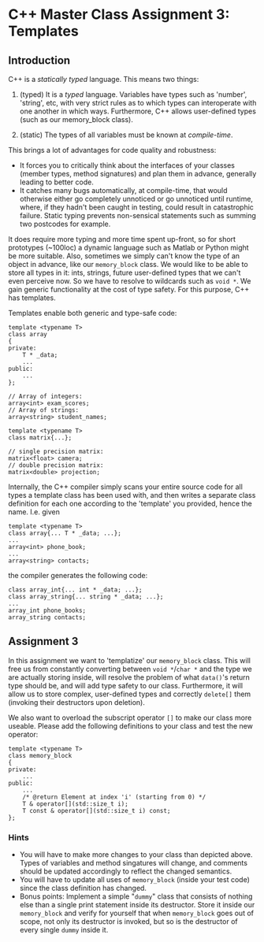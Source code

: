 # C++ Master Class Assignment 3: Templates

## Introduction
C++ is a *statically typed* language. This means two things:

1. (typed) It is a *typed* language. Variables have types such as 'number', 'string', etc, with very strict rules as to which types can interoperate with one another in which ways. Furthermore, C++ allows user-defined types (such as our memory_block class).

2. (static) The types of all variables must be known at *compile-time*.

This brings a lot of advantages for code quality and robustness:

- It forces you to critically think about the interfaces of your classes (member types, method signatures) and plan them in advance, generally leading to better code.
- It catches many bugs automatically, at compile-time, that would otherwise either go completely unnoticed or go unnoticed until runtime, where, if they hadn't been caught in testing, could result in catastrophic failure. Static typing prevents non-sensical statements such as summing two postcodes for example.

It does require more typing and more time spent up-front, so for short prototypes (~100loc) a dynamic language such as Matlab or Python might be more suitable. Also, sometimes we simply can't know the type of an object in advance, like our `memory_block` class. We would like to be able to store all types in it: ints, strings, future user-defined types that we can't even perceive now. So we have to resolve to wildcards such as `void *`. We gain generic functionality at the cost of type safety. For this purpose, C++ has templates.

Templates enable both generic and type-safe code:

```
template <typename T>
class array
{
private:
    T * _data;
    ...
public:
    ...
};

// Array of integers:
array<int> exam_scores;
// Array of strings:
array<string> student_names;

```

```
template <typename T>
class matrix{...};

// single precision matrix:
matrix<float> camera;
// double precision matrix:
matrix<double> projection;
```

Internally, the C++ compiler simply scans your entire source code for all types a template class has been used with, and then writes a separate class definition for each one according to the 'template' you provided, hence the name. I.e. given

```
template <typename T>
class array{... T * _data; ...};
...
array<int> phone_book;
...
array<string> contacts;
```
 
the compiler generates the following code:

```
class array_int{... int * _data; ...};
class array_string{... string * _data; ...};
...
array_int phone_books;
array_string contacts;
```

## Assignment 3
In this assignment we want to 'templatize' our `memory_block` class. This will free us from constantly converting between `void *`/`char *` and the type we are actually storing inside, will resolve the problem of what `data()`'s return type should be, and will add type safety to our class. Furthermore, it will allow us to store complex, user-defined types and correctly `delete[]` them (invoking their destructors upon deletion).

We also want to overload the subscript operator `[]` to make our class more useable. Please add the following definitions to your class and test the new operator:

```
template <typename T>
class memory_block
{
private:
    ...
public:
    ...
    /* @return Element at index 'i' (starting from 0) */
    T & operator[](std::size_t i);
    T const & operator[](std::size_t i) const;
};
```

### Hints
- You will have to make more changes to your class than depicted above. Types of variables and method singatures will change, and comments should be updated accordingly to reflect the changed semantics.
- You will have to update all uses of `memory_block` (inside your test code) since the class definition has changed.
- Bonus points: Implement a simple "`dummy`" class that consists of nothing else than a single print statement inside its destructor. Store it inside our `memory_block` and verify for yourself that when `memory_block` goes out of scope, not only its destructor is invoked, but so is the destructor of every single `dummy` inside it. 
